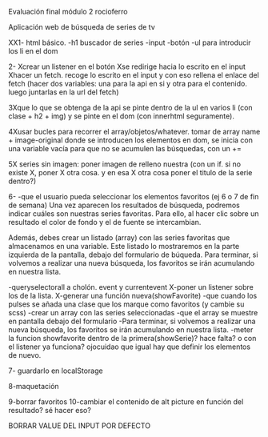 Evaluación final módulo 2 rocioferro

Aplicación web de búsqueda de series de tv

XX1- html básico.
  -h1 buscador de series
  -input
  -botón
  -ul para introducir los li en el dom

2-
Xcrear un listener en el botón
Xse redirige hacia lo escrito en el input
Xhacer un fetch. recoge lo escrito en el input y con eso rellena el enlace del fetch (hacer dos variables: una para la api en si y otra para el contenido. luego juntarlas en la url del fetch)

3Xque lo que se obtenga de la api se pinte dentro de la ul en varios li (con clase + h2 + img) y se pinte en el dom (con innerhtml seguramente).

4Xusar bucles para recorrer el array/objetos/whatever. tomar de array name + image-original
  donde se introducen los elementos en dom, se inicia con una variable vacía para que no se acumulen las búsquedas, con un +=

5X series sin imagen: poner imagen de relleno nuestra (con un if. si no existe X, poner X otra cosa. y en esa X otra cosa poner el titulo de la serie dentro?)


6-
-que el usuario pueda seleccionar los elementos favoritos (ej 6 o 7 de fin de semana)
Una vez aparecen los resultados de búsqueda, podremos indicar cuáles son nuestras series
favoritas. Para ello, al hacer clic sobre un resultado el color de fondo y el de fuente se
intercambian.

Además, debes crear un listado (array) con las series favoritas que almacenamos en una variable.
Este listado lo mostraremos en la parte izquierda de la pantalla, debajo del formulario de búqueda.
Para terminar, si volvemos a realizar una nueva búsqueda, los favoritos se irán acumulando en
nuestra lista.

  -queryselectorall a cholón.  event y currentevent
  X-poner un listener sobre los de la lista.
  X-generar una función nueva(showFavorite)
  -que cuando los pulses se añada una clase que los marque como favoritos (y cambie su scss)
  -crear un array con las series seleccionadas
  -que el array se muestre en pantalla debajo del formulario
  -Para terminar, si volvemos a realizar una nueva búsqueda, los favoritos se irán acumulando en
nuestra lista.
  -meter la funcion showfavorite dentro de la primera(showSerie)? hace falta? o con el listener ya funciona? ojocuidao que igual hay que definir los elementos de nuevo.


7- guardarlo en localStorage

8-maquetación

9-borrar favoritos
10-cambiar el contenido de alt picture en función del resultado? sé hacer eso?

BORRAR VALUE DEL INPUT POR DEFECTO

